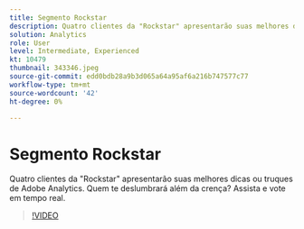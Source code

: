 ```yaml
---
title: Segmento Rockstar
description: Quatro clientes da "Rockstar" apresentarão suas melhores dicas ou truques de Adobe Analytics.
solution: Analytics
role: User
level: Intermediate, Experienced
kt: 10479
thumbnail: 343346.jpeg
source-git-commit: edd0bdb28a9b3d065a64a95af6a216b747577c77
workflow-type: tm+mt
source-wordcount: '42'
ht-degree: 0%

---
```


# Segmento Rockstar

Quatro clientes da &quot;Rockstar&quot; apresentarão suas melhores dicas ou truques de Adobe Analytics. Quem te deslumbrará além da crença? Assista e vote em tempo real.

>[!VIDEO](https://video.tv.adobe.com/v/343346/?quality=12&learn=on)
